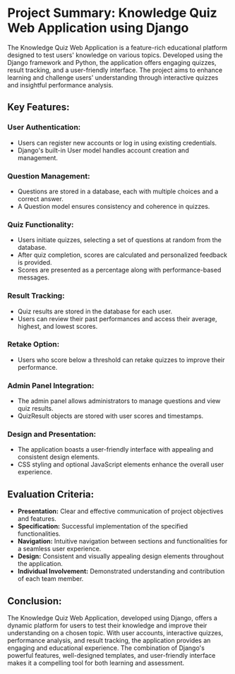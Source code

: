 # Project Summary: Knowledge Quiz Web Application using Django

The Knowledge Quiz Web Application is a feature-rich educational platform designed to test users' knowledge on various topics. Developed using the Django framework and Python, the application offers engaging quizzes, result tracking, and a user-friendly interface. The project aims to enhance learning and challenge users' understanding through interactive quizzes and insightful performance analysis.

## Key Features:

### User Authentication:
- Users can register new accounts or log in using existing credentials.
- Django's built-in User model handles account creation and management.

### Question Management:
- Questions are stored in a database, each with multiple choices and a correct answer.
- A Question model ensures consistency and coherence in quizzes.

### Quiz Functionality:
- Users initiate quizzes, selecting a set of questions at random from the database.
- After quiz completion, scores are calculated and personalized feedback is provided.
- Scores are presented as a percentage along with performance-based messages.

### Result Tracking:
- Quiz results are stored in the database for each user.
- Users can review their past performances and access their average, highest, and lowest scores.

### Retake Option:
- Users who score below a threshold can retake quizzes to improve their performance.

### Admin Panel Integration:
- The admin panel allows administrators to manage questions and view quiz results.
- QuizResult objects are stored with user scores and timestamps.

### Design and Presentation:
- The application boasts a user-friendly interface with appealing and consistent design elements.
- CSS styling and optional JavaScript elements enhance the overall user experience.

## Evaluation Criteria:
- **Presentation:** Clear and effective communication of project objectives and features.
- **Specification:** Successful implementation of the specified functionalities.
- **Navigation:** Intuitive navigation between sections and functionalities for a seamless user experience.
- **Design:** Consistent and visually appealing design elements throughout the application.
- **Individual Involvement:** Demonstrated understanding and contribution of each team member.

## Conclusion:
The Knowledge Quiz Web Application, developed using Django, offers a dynamic platform for users to test their knowledge and improve their understanding on a chosen topic. With user accounts, interactive quizzes, performance analysis, and result tracking, the application provides an engaging and educational experience. The combination of Django's powerful features, well-designed templates, and user-friendly interface makes it a compelling tool for both learning and assessment.
